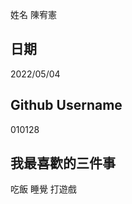 姓名
陳宥憲


日期
----
2022/05/04

Github Username
---------------
010128

我最喜歡的三件事
---------------
吃飯 睡覺 打遊戲